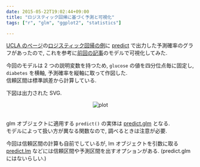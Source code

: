 ```yaml
---
date: 2015-05-22T19:02:44+09:00
title: "ロジスティック回帰に基づく予測と可視化"
tags: ["r", "glm", "ggplot2", "statistics"]

---
```


[UCLA のページ](https://idre.ucla.edu/)の[ロジスティック回帰の例](http://www.ats.ucla.edu/stat/r/dae/logit.htm)に [predict](http://www.inside-r.org/r-doc/stats/predict) で出力した予測確率のグラフがあったので, これを参考に[前回の記事](/post/r_glm_confint/)のモデルで可視化してみた.

今回のモデルは 2 つの説明変数を持つため, `glucose` の値を四分位点毎に固定し, `diabetes` を横軸, 予測確率を縦軸に取って作図した.  
信頼区間は標準誤差から計算している.

<script src="https://gist.github.com/dceoy/b33beb466680808f3d6e.js?file=glm_predict.R"></script>

下図は出力された SVG.

<div style="text-align: center;">
  <img src="https://rawgit.com/dceoy/b33beb466680808f3d6e/raw/plot.svg" alt="plot">
</div>
<br>

glm オブジェクトに適用する `predict()` の実体は [predict.glm](http://www.inside-r.org/r-doc/stats/predict.glm) となる.  
モデルによって扱い方が異なる関数なので, 調べるときは注意が必要.

今回は信頼区間の計算も自前でしているが, lm オブジェクトを引数に取る [predict.lm](http://www.inside-r.org/r-doc/stats/predict.lm) などには信頼区間や予測区間を出すオプションがある. (predict.glm にはないらしい.)


<script>
  amzn_assoc_default_search_key = "ロジスティック回帰";
</script>
